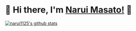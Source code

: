 #  🐛 Hi there, I'm [Narui Masato!](https://narui1125.github.io) 🐛

[![narui1125's github stats](https://github-readme-stats.vercel.app/api?username=narui1125&count_private=true&show_icons=true)](https://github.com/anuraghazra/github-readme-stats)
